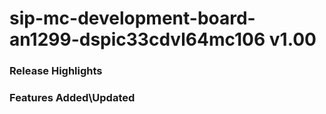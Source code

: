 # sip-mc-development-board-an1299-dspic33cdvl64mc106 v1.00
### Release Highlights



### Features Added\Updated




